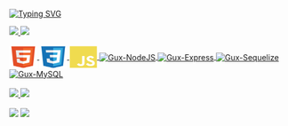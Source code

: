 [![Typing SVG](https://readme-typing-svg.herokuapp.com?font=Roboto+Mono&color=%239645F4&size=30&center=true&vCenter=true&width=1000&height=100&lines=%3C+Ol%C3%A1%2C+Eu+sou+o+Gustavo+%2F%3E)](https://git.io/typing-svg)

<div>
  <a href="https://github.com/Guxtaviko">
  <img height="180em" src="https://github-readme-stats.vercel.app/api?username=Guxtaviko&show_icons=true&theme=midnight-purple&include_all_commits=true&count_private=true"/>
  <img height="180em" src="https://github-readme-stats.vercel.app/api/top-langs/?username=Guxtaviko&layout=compact&langs_count=7&theme=midnight-purple"/>
</div>

<div style="display: inline_block"><br>
  <img align="center" alt="Gux-HTML" height="40" width="50" src="https://raw.githubusercontent.com/devicons/devicon/master/icons/html5/html5-original.svg">
  <img align="center" alt="Gux-CSS" height="40" width="50" src="https://raw.githubusercontent.com/devicons/devicon/master/icons/css3/css3-original.svg">
  <img align="center" alt="Gux-Js" height="40" width="50" src="https://raw.githubusercontent.com/devicons/devicon/master/icons/javascript/javascript-plain.svg">
  <img align="center" alt="Gux-NodeJS" height="40" width="50" src="https://cdn.jsdelivr.net/gh/devicons/devicon/icons/nodejs/nodejs-original.svg">
  <img align="center" alt="Gux-Express" height="40" width="50" src="https://cdn.jsdelivr.net/gh/devicons/devicon/icons/express/express-original.svg">
  <img align="center" alt="Gux-Sequelize" height="40" width="50" src="https://cdn.jsdelivr.net/gh/devicons/devicon/icons/sequelize/sequelize-original.svg">
  <img align="center" alt="Gux-MySQL" height="40" width="50" src="https://cdn.jsdelivr.net/gh/devicons/devicon/icons/mysql/mysql-original.svg">
  
  <!-- Future Stacks
  <img align="center" alt="Gux-Ts" height="30" width="40" src="https://raw.githubusercontent.com/devicons/devicon/master/icons/typescript/typescript-plain.svg">
  <img align="center" alt="Gux-React" height="30" width="40" src="https://raw.githubusercontent.com/devicons/devicon/master/icons/react/react-original.svg">
  <img align="center" alt="Gux-Csharp" height="40" width="50" src="https://raw.githubusercontent.com/devicons/devicon/master/icons/csharp/csharp-original.svg">
  -->
</div>
<br>
  
<div>
  <img src="https://img.shields.io/badge/AMD-Radeon_RX_560-ED1C24?style=for-the-badge&logo=amd&logoColor=white">
  <img src="https://img.shields.io/badge/Intel-Core_i5_3470-0071C5?style=for-the-badge&logo=intel&logoColor=white">
</div>
<br>

<div>
  <a href = "mailto:Guxtaviko@hotmail.com"><img src="https://img.shields.io/badge/-Gmail-%23333?style=for-the-badge&logo=gmail&logoColor=white" target="_blank"></a>
  <a href="https://www.linkedin.com/in/gustavo-vieira-4a466a229/" target="_blank"><img src="https://img.shields.io/badge/-LinkedIn-%230077B5?style=for-the-badge&logo=linkedin&logoColor=white" target="_blank"></a>

</div>

